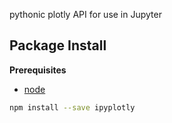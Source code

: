 pythonic plotly API for use in Jupyter

Package Install
---------------

**Prerequisites**
- [node](http://nodejs.org/)

```bash
npm install --save ipyplotly
```
